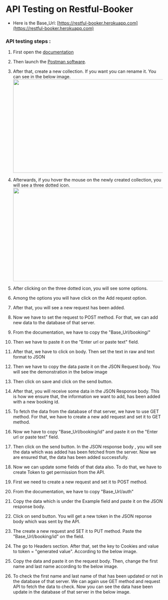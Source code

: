 # API Testing on Restful-Booker
- Here is the Base_Url: [https://restful-booker.herokuapp.com](https://restful-booker.herokuapp.com)

### API testing steps :
1. First open the [documentation](https://docs.google.com/document/d/1YyzPMbEu6eEMFrvp-WHiJW-SvDTJvikqx1QGyyFgRXw/edit)

2. Then launch the [Postman software](https://www.postman.com).

3. After that, create a new collection. If you want you can rename it. You can see in the below image.
   <img src= "https://github.com/Rakesh6430/API-Testing-On-Restful-Booker/blob/main/API%20SS/Create%20new%20collection.jpg" height = "300" width="650" >

4. Afterwards, if you hover the mouse on the newly created collection, you will see a three dotted icon.
   <img src= "[https://github.com/Rakesh6430/API-Testing-On-Restful-Booker/blob/main/API%20SS/Three%20dotted%20icon.jpg)" height = "300" width="650" >
   
5. After clicking on the three dotted icon, you will see some options. 

6. Among the options you will have click on the Add request option.

7. After that, you will see a new request has been added. 

8. Now we have to set the request to POST method. For that, we can add new data to the database of that server.

9. From the documentation, we have to copy the "Base_Url/booking/"

10. Then we have to paste it on the "Enter url or paste text" field.

11. After that, we have to click on body. Then set the text in raw and text format to JSON

12. Then we have to copy the data paste it on the JSON Request body. You will see the demonstration in the below image

13. Then click on save and click on the send button.

14. After that, you will receive some data in the JSON Response body. This is how we ensure that, the information we want to add, 
    has been added with a new booking id.

15. To fetch the data from the database of that server, we have to use GET method. For that, we have to create a new add request and 
    set it to GET method.

16. Now we have to copy "Base_Url/booking/id" and paste it on the "Enter url or paste text" field.

17. Then click on the send button. In the JSON response body , you will see the data which was added has been fetched from the server.
    Now we are ensured that, the data has been added successfully.

18. Now we can update some fields of that data also. To do that, we have to create Token to get permission from the API.

19. First we need to create a new request and set it to POST method.

20. From the documentation, we have to copy "Base_Url/auth"

21. Copy the data which is under the Example field and paste it on the JSON response body.

22. Click on send button. You will get a new token in the JSON reponse body which was sent by the API.

23. The create a new request and SET it to PUT method. Paste the "Base_Url/booking/id" on the field. 

24. The go to Headers section. After that, set the key to Cookies and value to token = "generated value". According to the below image.

25. Copy the data and paste it on the request body. Then, change the first name and last name according to the below image.

26. To check the first name and last name of that has been updated or not in the database of that server. We can again use GET method 
    and request API to fetch the data to check. Now you can see the data hase been update in the database of that server in the below 
    image.

